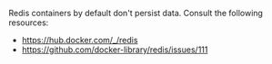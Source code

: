Redis containers by default don't persist data. Consult the following resources:

-   https://hub.docker.com/_/redis
-   https://github.com/docker-library/redis/issues/111

